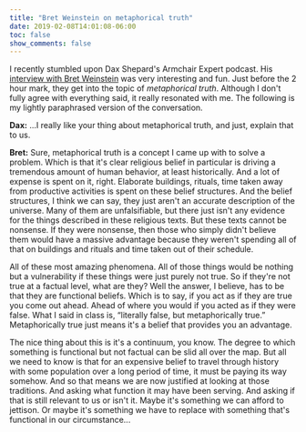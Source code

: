 ```yaml
---
title: "Bret Weinstein on metaphorical truth"
date: 2019-02-08T14:01:08-06:00
toc: false
show_comments: false
---
```


I recently stumbled upon Dax Shepard's Armchair Expert podcast. His [interview with Bret Weinstein](https://armchairexpertpod.com/pods/bret-weinstein) was very interesting and fun. Just before the 2 hour mark, they get into the topic of _metaphorical truth_. Although I don't fully agree with everything said, it really resonated with me. The following is my lightly paraphrased version of the conversation. 

**Dax:** ...I really like your thing about metaphorical truth, and just, explain that to us. 

**Bret:** Sure, metaphorical truth is a concept I came up with to solve a problem. Which is that it's clear religious belief in particular is driving a tremendous amount of human behavior, at least historically. And a lot of expense is spent on it, right. Elaborate buildings, rituals, time taken away from productive activities is spent on these belief structures. And the belief structures, I think we can say, they just aren't an accurate description of the universe. Many of them are unfalsifiable, but there just isn't any evidence for the things described in these religious texts. But these texts cannot be nonsense. If they were nonsense, then those who simply didn't believe them would have a massive advantage because they weren't spending all of that on buildings and rituals and time taken out of their schedule.

All of these most amazing phenomena. All of those things would be nothing but a vulnerability if these things were just purely not true. So if they're not true at a factual level, what are they? Well the answer, I believe, has to be that they are functional beliefs. Which is to say, if you act as if they are true you come out ahead. Ahead of where you would if you acted as if they were false. What I said in class is, “literally false, but metaphorically true.” Metaphorically true just means it's a belief that provides you an advantage. 

The nice thing about this is it's a continuum, you know. The degree to which something is functional but not factual can be slid all over the map. But all we need to know is that for an expensive belief to travel through history with some population over a long period of time, it must be paying its way somehow. And so that means we are now justified at looking at those traditions. And asking what function it may have been serving. And asking if that is still relevant to us or isn't it. Maybe it's something we can afford to jettison. Or maybe it's something we have to replace with something that's functional in our circumstance...
